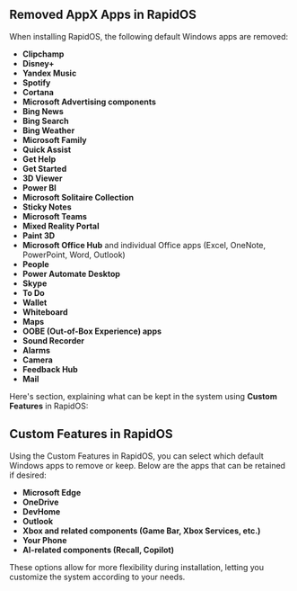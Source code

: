 ## Removed AppX Apps in RapidOS

When installing RapidOS, the following default Windows apps are removed:

- **Clipchamp**
- **Disney+**
- **Yandex Music**
- **Spotify**
- **Cortana**
- **Microsoft Advertising components**
- **Bing News**
- **Bing Search**
- **Bing Weather**
- **Microsoft Family**
- **Quick Assist**
- **Get Help**
- **Get Started**
- **3D Viewer**
- **Power BI**
- **Microsoft Solitaire Collection**
- **Sticky Notes**
- **Microsoft Teams**
- **Mixed Reality Portal**
- **Paint 3D**
- **Microsoft Office Hub** and individual Office apps (Excel, OneNote, PowerPoint, Word, Outlook)
- **People**
- **Power Automate Desktop**
- **Skype**
- **To Do**
- **Wallet**
- **Whiteboard**
- **Maps**
- **OOBE (Out-of-Box Experience) apps**
- **Sound Recorder**
- **Alarms**
- **Camera**
- **Feedback Hub**
- **Mail**

Here's section, explaining what can be kept in the system using **Custom Features** in RapidOS:

## Custom Features in RapidOS

Using the Custom Features in RapidOS, you can select which default Windows apps to remove or keep. Below are the apps that can be retained if desired:

- **Microsoft Edge**
- **OneDrive**
- **DevHome**
- **Outlook**
- **Xbox and related components (Game Bar, Xbox Services, etc.)**
- **Your Phone**
- **AI-related components (Recall, Copilot)**

These options allow for more flexibility during installation, letting you customize the system according to your needs.